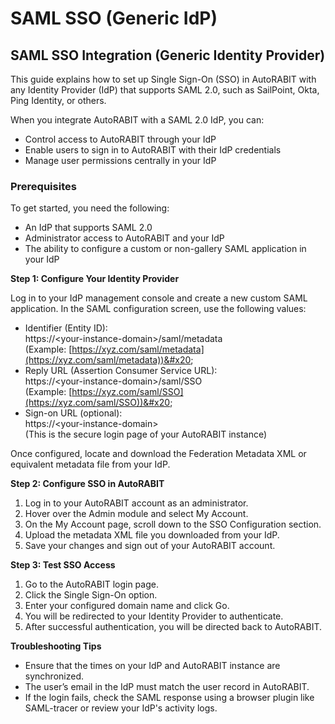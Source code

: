 # SAML SSO (Generic IdP)

## SAML SSO Integration (Generic Identity Provider)&#x20;

This guide explains how to set up Single Sign-On (SSO) in AutoRABIT with any Identity Provider (IdP) that supports SAML 2.0, such as SailPoint, Okta, Ping Identity, or others.&#x20;

When you integrate AutoRABIT with a SAML 2.0 IdP, you can:&#x20;

* Control access to AutoRABIT through your IdP&#x20;
* Enable users to sign in to AutoRABIT with their IdP credentials&#x20;
* Manage user permissions centrally in your IdP&#x20;

### Prerequisites&#x20;

To get started, you need the following:&#x20;

* An IdP that supports SAML 2.0&#x20;
* Administrator access to AutoRABIT and your IdP&#x20;
* The ability to configure a custom or non-gallery SAML application in your IdP&#x20;

**Step 1: Configure Your Identity Provider**&#x20;

Log in to your IdP management console and create a new custom SAML application. In the SAML configuration screen, use the following values:&#x20;

* Identifier (Entity ID): \
  https://\<your-instance-domain>/saml/metadata \
  (Example: [https://xyz.com/saml/metadata](https://xyz.com/saml/metadata))&#x20;
* Reply URL (Assertion Consumer Service URL): \
  https://\<your-instance-domain>/saml/SSO \
  (Example: [https://xyz.com/saml/SSO](https://xyz.com/saml/SSO))&#x20;
* Sign-on URL (optional): \
  https://\<your-instance-domain> \
  (This is the secure login page of your AutoRABIT instance)&#x20;

Once configured, locate and download the Federation Metadata XML or equivalent metadata file from your IdP.&#x20;

&#x20;**Step 2: Configure SSO in AutoRABIT**&#x20;

1. Log in to your AutoRABIT account as an administrator.&#x20;
2. Hover over the Admin module and select My Account.&#x20;
3. On the My Account page, scroll down to the SSO Configuration section.&#x20;
4. Upload the metadata XML file you downloaded from your IdP.&#x20;
5. Save your changes and sign out of your AutoRABIT account.&#x20;

&#x20;

**Step 3: Test SSO Access**&#x20;

1. Go to the AutoRABIT login page.&#x20;
2. Click the Single Sign-On option.&#x20;
3. Enter your configured domain name and click Go.&#x20;
4. You will be redirected to your Identity Provider to authenticate.&#x20;
5. After successful authentication, you will be directed back to AutoRABIT.&#x20;

&#x20;

**Troubleshooting Tips**&#x20;

* Ensure that the times on your IdP and AutoRABIT instance are synchronized.&#x20;
* The user’s email in the IdP must match the user record in AutoRABIT.&#x20;
* If the login fails, check the SAML response using a browser plugin like SAML-tracer or review your IdP's activity logs.&#x20;

